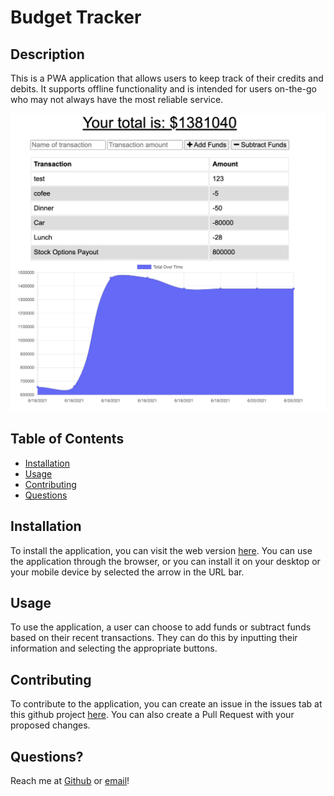 # Budget Tracker

  ## Description
  This is a PWA application that allows users to keep track of their credits and debits. It supports offline functionality and is intended for users on-the-go who may not always have the most reliable service.

  ![screenshot of budget tracker application](./public/images/budgettracker.png)

  ## Table of Contents

  * [Installation](#installation)
  * [Usage](#usage)
  * [Contributing](#contributing)
  * [Questions](#questions)

  ## Installation
  To install the application, you can visit the web version [here](https://leahbudgettracker.herokuapp.com/). You can use the application through the browser, or you can install it on your desktop or your mobile device by selected the arrow in the URL bar.

  ## Usage
  To use the application, a user can choose to add funds or subtract funds based on their recent transactions. They can do this by inputting their information and selecting the appropriate buttons.

  ## Contributing
  To contribute to the application, you can create an issue in the issues tab at this github project [here](https://github.com/squidbeaks/budget-tracker). You can also create a Pull Request with your proposed changes.

  ## Questions?
  Reach me at [Github](https://github.com/squidbeaks) or [email](leahsigridrussell@gmail.com)!
